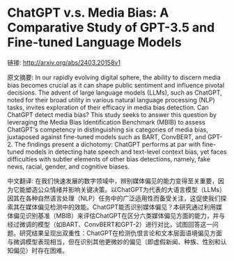 # ChatGPT v.s. Media Bias: A Comparative Study of GPT-3.5 and Fine-tuned Language Models

链接: http://arxiv.org/abs/2403.20158v1

原文摘要:
In our rapidly evolving digital sphere, the ability to discern media bias
becomes crucial as it can shape public sentiment and influence pivotal
decisions. The advent of large language models (LLMs), such as ChatGPT, noted
for their broad utility in various natural language processing (NLP) tasks,
invites exploration of their efficacy in media bias detection. Can ChatGPT
detect media bias? This study seeks to answer this question by leveraging the
Media Bias Identification Benchmark (MBIB) to assess ChatGPT's competency in
distinguishing six categories of media bias, juxtaposed against fine-tuned
models such as BART, ConvBERT, and GPT-2. The findings present a dichotomy:
ChatGPT performs at par with fine-tuned models in detecting hate speech and
text-level context bias, yet faces difficulties with subtler elements of other
bias detections, namely, fake news, racial, gender, and cognitive biases.

中文翻译:
在我们快速发展的数字领域中，辨别媒体偏见的能力变得至关重要，因为它能塑造公众情绪并影响关键决策。以ChatGPT为代表的大语言模型（LLMs）因其在各种自然语言处理（NLP）任务中的广泛适用性而备受关注，这促使我们探索其在媒体偏见检测中的效能。ChatGPT能否识别媒体偏见？本研究通过利用媒体偏见识别基准（MBIB）来评估ChatGPT在区分六类媒体偏见方面的能力，并与经过微调的模型（如BART、ConvBERT和GPT-2）进行对比，试图回答这一问题。研究结果呈现出双重性：ChatGPT在检测仇恨言论和文本层面语境偏见方面与微调模型表现相当，但在识别其他更微妙的偏见（即虚假新闻、种族、性别和认知偏见）时存在困难。
